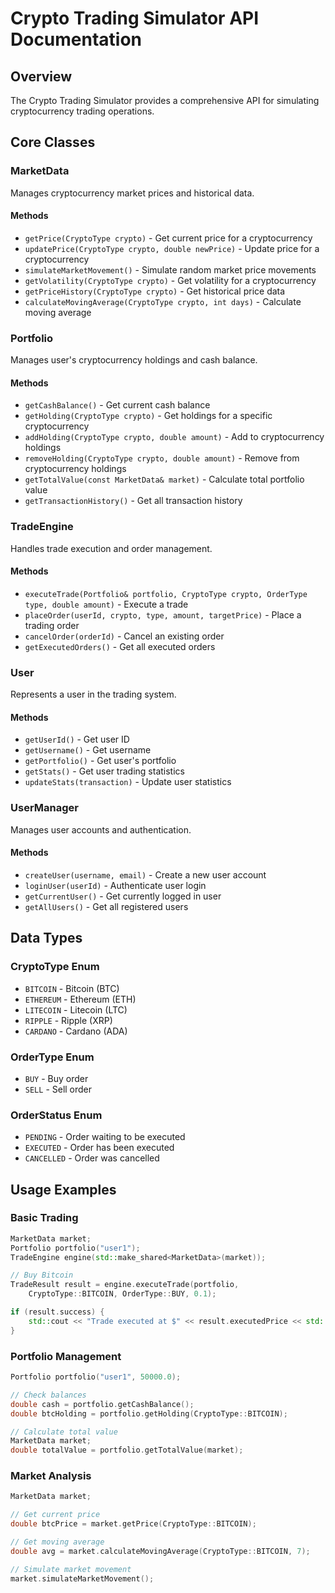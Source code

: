 # Crypto Trading Simulator API Documentation

## Overview
The Crypto Trading Simulator provides a comprehensive API for simulating cryptocurrency trading operations.

## Core Classes

### MarketData
Manages cryptocurrency market prices and historical data.

#### Methods
- `getPrice(CryptoType crypto)` - Get current price for a cryptocurrency
- `updatePrice(CryptoType crypto, double newPrice)` - Update price for a cryptocurrency
- `simulateMarketMovement()` - Simulate random market price movements
- `getVolatility(CryptoType crypto)` - Get volatility for a cryptocurrency
- `getPriceHistory(CryptoType crypto)` - Get historical price data
- `calculateMovingAverage(CryptoType crypto, int days)` - Calculate moving average

### Portfolio
Manages user's cryptocurrency holdings and cash balance.

#### Methods
- `getCashBalance()` - Get current cash balance
- `getHolding(CryptoType crypto)` - Get holdings for a specific cryptocurrency
- `addHolding(CryptoType crypto, double amount)` - Add to cryptocurrency holdings
- `removeHolding(CryptoType crypto, double amount)` - Remove from cryptocurrency holdings
- `getTotalValue(const MarketData& market)` - Calculate total portfolio value
- `getTransactionHistory()` - Get all transaction history

### TradeEngine
Handles trade execution and order management.

#### Methods
- `executeTrade(Portfolio& portfolio, CryptoType crypto, OrderType type, double amount)` - Execute a trade
- `placeOrder(userId, crypto, type, amount, targetPrice)` - Place a trading order
- `cancelOrder(orderId)` - Cancel an existing order
- `getExecutedOrders()` - Get all executed orders

### User
Represents a user in the trading system.

#### Methods
- `getUserId()` - Get user ID
- `getUsername()` - Get username
- `getPortfolio()` - Get user's portfolio
- `getStats()` - Get user trading statistics
- `updateStats(transaction)` - Update user statistics

### UserManager
Manages user accounts and authentication.

#### Methods
- `createUser(username, email)` - Create a new user account
- `loginUser(userId)` - Authenticate user login
- `getCurrentUser()` - Get currently logged in user
- `getAllUsers()` - Get all registered users

## Data Types

### CryptoType Enum
- `BITCOIN` - Bitcoin (BTC)
- `ETHEREUM` - Ethereum (ETH)
- `LITECOIN` - Litecoin (LTC)
- `RIPPLE` - Ripple (XRP)
- `CARDANO` - Cardano (ADA)

### OrderType Enum
- `BUY` - Buy order
- `SELL` - Sell order

### OrderStatus Enum
- `PENDING` - Order waiting to be executed
- `EXECUTED` - Order has been executed
- `CANCELLED` - Order was cancelled

## Usage Examples

### Basic Trading
```cpp
MarketData market;
Portfolio portfolio("user1");
TradeEngine engine(std::make_shared<MarketData>(market));

// Buy Bitcoin
TradeResult result = engine.executeTrade(portfolio, 
    CryptoType::BITCOIN, OrderType::BUY, 0.1);

if (result.success) {
    std::cout << "Trade executed at $" << result.executedPrice << std::endl;
}
```

### Portfolio Management
```cpp
Portfolio portfolio("user1", 50000.0);

// Check balances
double cash = portfolio.getCashBalance();
double btcHolding = portfolio.getHolding(CryptoType::BITCOIN);

// Calculate total value
MarketData market;
double totalValue = portfolio.getTotalValue(market);
```

### Market Analysis
```cpp
MarketData market;

// Get current price
double btcPrice = market.getPrice(CryptoType::BITCOIN);

// Get moving average
double avg = market.calculateMovingAverage(CryptoType::BITCOIN, 7);

// Simulate market movement
market.simulateMarketMovement();
```
